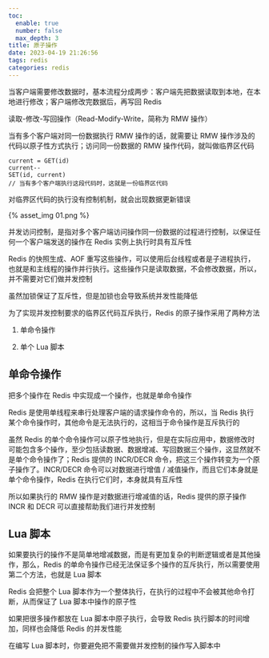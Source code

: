 ```yaml
---
toc:
  enable: true
  number: false
  max_depth: 3
title: 原子操作
date: 2023-04-19 21:26:56
tags: redis
categories: redis
---
```


当客户端需要修改数据时，基本流程分成两步：客户端先把数据读取到本地，在本地进行修改；客户端修改完数据后，再写回 Redis

读取-修改-写回操作（Read-Modify-Write，简称为 RMW 操作）

当有多个客户端对同一份数据执行 RMW 操作的话，就需要让 RMW 操作涉及的代码以原子性方式执行；访问同一份数据的 RMW 操作代码，就叫做临界区代码

```
current = GET(id)
current--
SET(id, current)
// 当有多个客户端执行这段代码时，这就是一份临界区代码
```

对临界区代码的执行没有控制机制，就会出现数据更新错误

{% asset_img 01.png %}

并发访问控制，是指对多个客户端访问操作同一份数据的过程进行控制，以保证任何一个客户端发送的操作在 Redis 实例上执行时具有互斥性

Redis 的快照生成、AOF 重写这些操作，可以使用后台线程或者是子进程执行，也就是和主线程的操作并行执行。这些操作只是读取数据，不会修改数据，所以，并不需要对它们做并发控制

虽然加锁保证了互斥性，但是加锁也会导致系统并发性能降低

为了实现并发控制要求的临界区代码互斥执行，Redis 的原子操作采用了两种方法

1. 单命令操作

2. 单个 Lua 脚本

## 单命令操作

把多个操作在 Redis 中实现成一个操作，也就是单命令操作

Redis 是使用单线程来串行处理客户端的请求操作命令的，所以，当 Redis 执行某个命令操作时，其他命令是无法执行的，这相当于命令操作是互斥执行的

虽然 Redis 的单个命令操作可以原子性地执行，但是在实际应用中，数据修改时可能包含多个操作，至少包括读数据、数据增减、写回数据三个操作，这显然就不是单个命令操作了；Redis 提供的 INCR/DECR 命令，把这三个操作转变为一个原子操作了。INCR/DECR 命令可以对数据进行增值 / 减值操作，而且它们本身就是单个命令操作，Redis 在执行它们时，本身就具有互斥性

所以如果执行的 RMW 操作是对数据进行增减值的话，Redis 提供的原子操作 INCR 和 DECR 可以直接帮助我们进行并发控制

## Lua 脚本

如果要执行的操作不是简单地增减数据，而是有更加复杂的判断逻辑或者是其他操作，那么，Redis 的单命令操作已经无法保证多个操作的互斥执行，所以需要使用第二个方法，也就是 Lua 脚本

Redis 会把整个 Lua 脚本作为一个整体执行，在执行的过程中不会被其他命令打断，从而保证了 Lua 脚本中操作的原子性

如果把很多操作都放在 Lua 脚本中原子执行，会导致 Redis 执行脚本的时间增加，同样也会降低 Redis 的并发性能

在编写 Lua 脚本时，你要避免把不需要做并发控制的操作写入脚本中